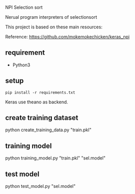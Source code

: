 NPI Selection sort


Nerual program interpreters of selectionsort


This project is based on these main resources:

Reference: https://github.com/mokemokechicken/keras_npi

requirement
-----------

* Python3

setup
-----

```
pip install -r requirements.txt
```
Keras use theano as backend. 

create training dataset
-----------------------

python create_training_data.py "train.pkl"

training model
------------------

python training_model.py "train.pkl" "sel.model"

test model
----------


python test_model.py "sel.model"
